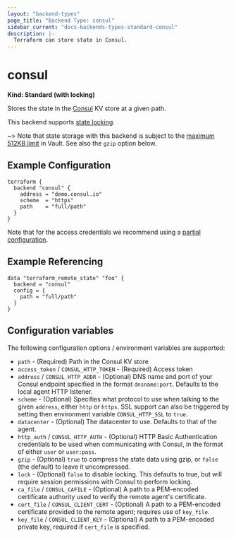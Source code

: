 ```yaml
---
layout: "backend-types"
page_title: "Backend Type: consul"
sidebar_current: "docs-backends-types-standard-consul"
description: |-
  Terraform can store state in Consul.
---
```


# consul

**Kind: Standard (with locking)**

Stores the state in the [Consul](https://www.consul.io/) KV store at a given path.

This backend supports [state locking](/docs/state/locking.html).

~> Note that state storage with this backend is subject to the [maximum 512KB limit](https://www.consul.io/docs/faq.html#q-what-is-the-per-key-value-size-limitation-for-consul-39-s-key-value-store-) in Vault. See also the `gzip` option below.

## Example Configuration

```hcl
terraform {
  backend "consul" {
    address = "demo.consul.io"
    scheme  = "https"
    path    = "full/path"
  }
}
```

Note that for the access credentials we recommend using a
[partial configuration](/docs/backends/config.html).

## Example Referencing

```hcl
data "terraform_remote_state" "foo" {
  backend = "consul"
  config = {
    path = "full/path"
  }
}
```

## Configuration variables

The following configuration options / environment variables are supported:

 * `path` - (Required) Path in the Consul KV store
 * `access_token` / `CONSUL_HTTP_TOKEN` - (Required) Access token
 * `address` / `CONSUL_HTTP_ADDR` - (Optional) DNS name and port of your Consul endpoint specified in the
   format `dnsname:port`. Defaults to the local agent HTTP listener.
 * `scheme` - (Optional) Specifies what protocol to use when talking to the given
   `address`, either `http` or `https`. SSL support can also be triggered
   by setting then environment variable `CONSUL_HTTP_SSL` to `true`.
 * `datacenter` - (Optional) The datacenter to use. Defaults to that of the agent.
 * `http_auth` / `CONSUL_HTTP_AUTH` - (Optional) HTTP Basic Authentication credentials to be used when
   communicating with Consul, in the format of either `user` or `user:pass`.
 * `gzip` - (Optional) `true` to compress the state data using gzip, or `false` (the default) to leave it uncompressed.
 * `lock` - (Optional) `false` to disable locking. This defaults to true, but will require session permissions with Consul to perform locking.
 * `ca_file` / `CONSUL_CAFILE` - (Optional) A path to a PEM-encoded certificate authority used to verify the remote agent's certificate.
 * `cert_file` / `CONSUL_CLIENT_CERT` - (Optional) A path to a PEM-encoded certificate provided to the remote agent; requires use of `key_file`.
 * `key_file` / `CONSUL_CLIENT_KEY` - (Optional) A path to a PEM-encoded private key, required if `cert_file` is specified.
